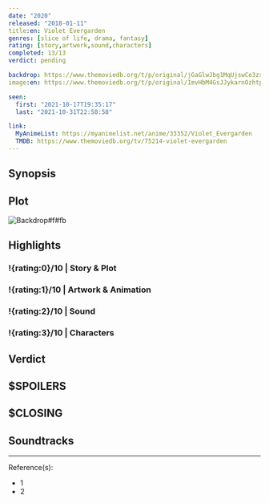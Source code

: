 ```yaml
---
date: "2020"
released: "2018-01-11"
title:en: Violet Evergarden
genres: [slice of life, drama, fantasy]
rating: [story,artwork,sound,characters]
completed: 13/13
verdict: pending

backdrop: https://www.themoviedb.org/t/p/original/jGaGlwJbg1MqUjswCe3zxTHbo8G.jpg
image:en: https://www.themoviedb.org/t/p/original/ImvHbM4GsJJykarnOzhtpG6ax6.jpg

seen:
  first: "2021-10-17T19:35:17"
  last: "2021-10-31T22:58:58"

link:
  MyAnimeList: https://myanimelist.net/anime/33352/Violet_Evergarden
  TMDB: https://www.themoviedb.org/tv/75214-violet-evergarden
---
```



## Synopsis

## Plot

![Backdrop#f#fb](https://www.themoviedb.org/t/p/original/u0miEClzWcPhCNiqwHnjPFfgRhy.jpg "Source: TMDB")

## Highlights

### !{rating:0}/10 | Story & Plot

### !{rating:1}/10 | Artwork & Animation

### !{rating:2}/10 | Sound

### !{rating:3}/10 | Characters

## Verdict

## $SPOILERS

## $CLOSING

## Soundtracks

***
Reference(s):

- 1
- 2

